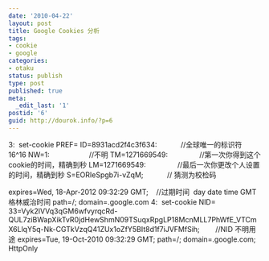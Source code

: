 ```yaml
---
date: '2010-04-22'
layout: post
title: Google Cookies 分析
tags:
- cookie
- google
categories:
- otaku
status: publish
type: post
published: true
meta:
  _edit_last: '1'
postid: '6'
guid: http://dourok.info/?p=6
---
```

3:  set-cookie PREF= ID=8931acd2f4c3f634:            //全球唯一的标识符
16\^16 NW=1:                    //不明 TM=1271669549:              
 //第一次你得到这个cookie的时间，精确到秒 LM=1271669549:              
 //最后一次你更改个人设置的时间，精确到秒 S=EORIeSpgb7i-vZqM;          
 // 猜测为校检码

expires=Wed, 18-Apr-2012 09:32:29 GMT;    //过期时间  day date time
GMT格林威治时间 path=/; domain=.google.com 4:  set-cookie NID=
33=Vyk2IVVq3qGM6wfvyrqcRd-QUL7ziBWapXikTvR0jdHewShmN09TSuqxRpgLP18McnMLL7PhWfE\_VTCmX6LlqY5q-Nk-CGTkVzqQ41ZUx1oZfY5BIt8d1f7iJVFMfSih;  
     //NID 不明用途 expires=Tue, 19-Oct-2010 09:32:29 GMT; path=/;
domain=.google.com; HttpOnly
